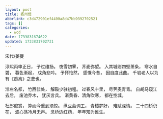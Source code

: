 ```yaml
---
layout: post
title: 扬州慢
abbrlink: c3d472901ef4400a8d47bb9392702521
tags: []
categories:
  - wcd
date: 1733831674622
updated: 1733831702731
---
```


宋代/姜夔

淳熙丙申正日，
予过维扬。
夜雪初霁，
荠麦弥望。
入其城则四壁萧条，
寒水自碧，
暮色渐起，
戍角悲吟。
予怀怆然，
感慨今昔，
因自度此曲。
千岩老人以为有《黍离》之悲也。

淮左名都，
竹西佳处，
解鞍少驻初程。
过春风十里，
尽荠麦青青。
自胡马窥江去后，
废池乔木，
犹厌言兵。
渐黄昏、清角吹寒，
都在空城。

杜郎俊赏，
算而今重到须惊。
纵豆蔻词工，
青楼梦好，
难赋深情。
二十四桥仍在，
波心荡冷月无声。
念桥边红药，
年年知为谁生。
